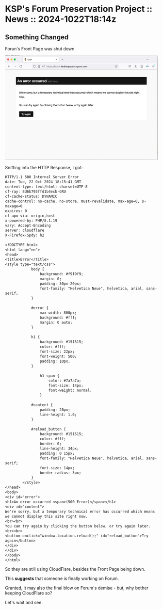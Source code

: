 # KSP's Forum Preservation Project :: News :: 2024-1022T18:14z

## Something Changed

Forun's Front Page was shut down.

![Forum Front Page](./content/22-18_Something-changed--image1.png#FullWidth)

Sniffing into the HTTP Response, I got:

```
HTTP/1.1 500 Internal Server Error
date: Tue, 22 Oct 2024 18:15:41 GMT
content-type: text/html; charset=UTF-8
cf-ray: 8d6b795ffd1b4ecb-GRU
cf-cache-status: DYNAMIC
cache-control: no-cache, no-store, must-revalidate, max-age=0, s-maxage=0
expires: 0
cf-apo-via: origin,host
x-powered-by: PHP/8.1.19
vary: Accept-Encoding
server: cloudflare
X-Firefox-Spdy: h2

<!DOCTYPE html>
<html lang="en">
<head>
<title>Error</title>
<style type="text/css">
			body {
				background: #f9f9f9;
				margin: 0;
				padding: 30px 20px;
				font-family: "Helvetica Neue", helvetica, arial, sans-serif;
			}

			#error {
				max-width: 800px;
				background: #fff;
				margin: 0 auto;
			}

			h1 {
				background: #151515;
				color: #fff;
				font-size: 22px;
				font-weight: 500;
				padding: 10px;
			}

				h1 span {
					color: #7a7a7a;
					font-size: 14px;
					font-weight: normal;
				}

			#content {
				padding: 20px;
				line-height: 1.6;
			}

			#reload_button {
				background: #151515;
				color: #fff;
				border: 0;
				line-height: 34px;
				padding: 0 15px;
				font-family: "Helvetica Neue", helvetica, arial, sans-serif;
				font-size: 14px;
				border-radius: 3px;
			}
		</style>
</head>
<body>
<div id="error">
<h1>An error occurred <span>(500 Error)</span></h1>
<div id="content">
We're sorry, but a temporary technical error has occurred which means we cannot display this site right now.
<br><br>
You can try again by clicking the button below, or try again later.
<br><br>
<button onclick="window.location.reload();" id="reload_button">Try again</button>
</div>
</div>
</body>
</html>
```

So they are still using CloudFlare, besides the Front Page being down.

This **suggests** that someone is finally working on Forum.

Granted, it may also the final blow on Forum's demise - but, why bother keeping CloudFlare so?

Let's wait and see.
